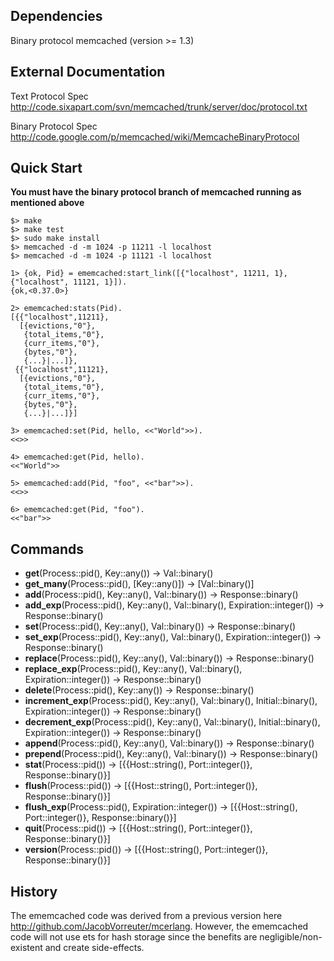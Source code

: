 ## Dependencies

Binary protocol memcached (version >= 1.3)

## External Documentation

Text Protocol Spec <http://code.sixapart.com/svn/memcached/trunk/server/doc/protocol.txt>

Binary Protocol Spec <http://code.google.com/p/memcached/wiki/MemcacheBinaryProtocol>

## Quick Start

**You must have the binary protocol branch of memcached running as mentioned above**

	$> make
	$> make test
	$> sudo make install
	$> memcached -d -m 1024 -p 11211 -l localhost
	$> memcached -d -m 1024 -p 11121 -l localhost

	1> {ok, Pid} = ememcached:start_link([{"localhost", 11211, 1}, {"localhost", 11121, 1}]).
	{ok,<0.37.0>}

	2> ememcached:stats(Pid).
	[{{"localhost",11211},
	  [{evictions,"0"},
	   {total_items,"0"},
	   {curr_items,"0"},
	   {bytes,"0"},
	   {...}|...]},
	 {{"localhost",11121},
	  [{evictions,"0"},
	   {total_items,"0"},
	   {curr_items,"0"},
	   {bytes,"0"},
	   {...}|...]}]

	3> ememcached:set(Pid, hello, <<"World">>).
	<<>>

	4> ememcached:get(Pid, hello).
	<<"World">>

	5> ememcached:add(Pid, "foo", <<"bar">>).
	<<>>

	6> ememcached:get(Pid, "foo").
	<<"bar">>

## Commands

* **get**(Process::pid(), Key::any()) -> Val::binary()
* **get_many**(Process::pid(), [Key::any()]) -> [Val::binary()]
* **add**(Process::pid(), Key::any(), Val::binary()) -> Response::binary()
* **add_exp**(Process::pid(), Key::any(), Val::binary(), Expiration::integer()) -> Response::binary()
* **set**(Process::pid(), Key::any(), Val::binary()) -> Response::binary()
* **set_exp**(Process::pid(), Key::any(), Val::binary(), Expiration::integer()) -> Response::binary()
* **replace**(Process::pid(), Key::any(), Val::binary()) -> Response::binary()
* **replace_exp**(Process::pid(), Key::any(), Val::binary(), Expiration::integer()) -> Response::binary()
* **delete**(Process::pid(), Key::any()) -> Response::binary()
* **increment_exp**(Process::pid(), Key::any(), Val::binary(), Initial::binary(), Expiration::integer()) -> Response::binary()
* **decrement_exp**(Process::pid(), Key::any(), Val::binary(), Initial::binary(), Expiration::integer()) -> Response::binary()
* **append**(Process::pid(), Key::any(), Val::binary()) -> Response::binary()
* **prepend**(Process::pid(), Key::any(), Val::binary()) -> Response::binary()
* **stat**(Process::pid()) -> [{{Host::string(), Port::integer()}, Response::binary()}]
* **flush**(Process::pid()) -> [{{Host::string(), Port::integer()}, Response::binary()}]
* **flush_exp**(Process::pid(), Expiration::integer()) -> [{{Host::string(), Port::integer()}, Response::binary()}]
* **quit**(Process::pid()) -> [{{Host::string(), Port::integer()}, Response::binary()}]
* **version**(Process::pid()) -> [{{Host::string(), Port::integer()}, Response::binary()}]

## History

The ememcached code was derived from a previous version here <http://github.com/JacobVorreuter/mcerlang>.  However, the ememcached code will not use ets for hash storage since the benefits are negligible/non-existent and create side-effects.

